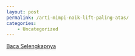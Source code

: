 ```yaml
---
layout: post
permalink: /arti-mimpi-naik-lift-paling-atas/
categories:
    - Uncategorized
---
```


[Baca Selengkapnya](/08)